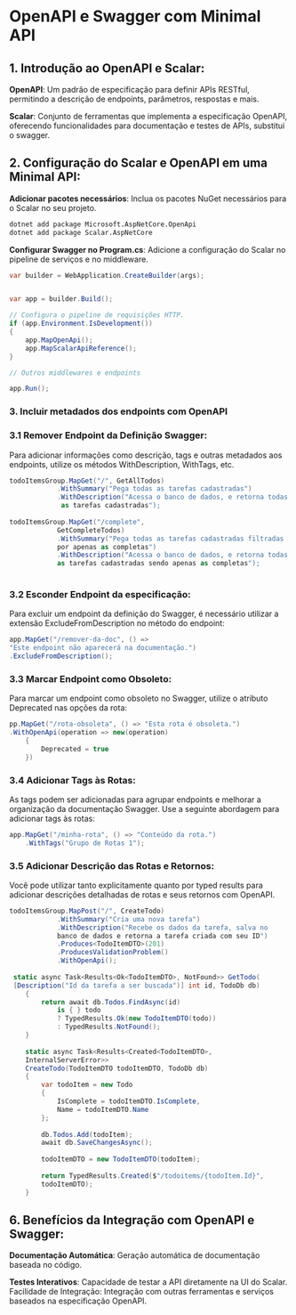 # OpenAPI e Swagger com Minimal API

## 1. Introdução ao OpenAPI e Scalar:

**OpenAPI**: Um padrão de especificação para definir APIs RESTful, permitindo a descrição de endpoints, parâmetros, respostas e mais.

**Scalar**: Conjunto de ferramentas que implementa a especificação OpenAPI, oferecendo funcionalidades para documentação e testes de APIs, substitui o swagger.

## 2. Configuração do Scalar e OpenAPI em uma Minimal API:

**Adicionar pacotes necessários**: Inclua os pacotes NuGet necessários para o Scalar no seu projeto.

```bash
dotnet add package Microsoft.AspNetCore.OpenApi
dotnet add package Scalar.AspNetCore
```

**Configurar Swagger no Program.cs**: Adicione a configuração do Scalar no pipeline de serviços e no middleware.

```C#
var builder = WebApplication.CreateBuilder(args);


var app = builder.Build();

// Configura o pipeline de requisições HTTP.
if (app.Environment.IsDevelopment())
{
    app.MapOpenApi();
    app.MapScalarApiReference();
}

// Outros middlewares e endpoints

app.Run();

```

### 3. Incluir metadados dos endpoints com OpenAPI
### 3.1 Remover Endpoint da Definição Swagger:

Para adicionar informações como descrição, tags e outras metadados aos endpoints, utilize os métodos WithDescription, WithTags, etc.

```C#
todoItemsGroup.MapGet("/", GetAllTodos)
            .WithSummary("Pega todas as tarefas cadastradas")
            .WithDescription("Acessa o banco de dados, e retorna todas
             as tarefas cadastradas");
        
todoItemsGroup.MapGet("/complete", 
            GetCompleteTodos)
            .WithSummary("Pega todas as tarefas cadastradas filtradas 
            por apenas as completas")
            .WithDescription("Acessa o banco de dados, e retorna todas 
            as tarefas cadastradas sendo apenas as completas");
       
```

### 3.2 Esconder Endpoint da especificação:

Para excluir um endpoint da definição do Swagger, é necessário utilizar a extensão ExcludeFromDescription no método do endpoint:

```C#
app.MapGet("/remover-da-doc", () => 
"Este endpoint não aparecerá na documentação.")
.ExcludeFromDescription();
```

### 3.3 Marcar Endpoint como Obsoleto:

Para marcar um endpoint como obsoleto no Swagger, utilize o atributo Deprecated nas opções da rota:

```C#
pp.MapGet("/rota-obsoleta", () => "Esta rota é obsoleta.")
.WithOpenApi(operation => new(operation)
    {
        Deprecated = true
    })
```


### 3.4 Adicionar Tags às Rotas:

As tags podem ser adicionadas para agrupar endpoints e melhorar a organização da documentação Swagger. Use a seguinte abordagem para adicionar tags às rotas:

```C#
app.MapGet("/minha-rota", () => "Conteúdo da rota.")
    .WithTags("Grupo de Rotas 1");
```

### 3.5 Adicionar Descrição das Rotas e Retornos:
Você pode utilizar tanto explicitamente quanto por typed results para adicionar descrições detalhadas de rotas e seus retornos com OpenAPI.

```C#
todoItemsGroup.MapPost("/", CreateTodo)
            .WithSummary("Cria uma nova tarefa")
            .WithDescription("Recebe os dados da tarefa, salva no 
            banco de dados e retorna a tarefa criada com seu ID")
            .Produces<TodoItemDTO>(201)
            .ProducesValidationProblem()
            .WithOpenApi();
            
 static async Task<Results<Ok<TodoItemDTO>, NotFound>> GetTodo(
 [Description("Id da tarefa a ser buscada")] int id, TodoDb db)
    {
        return await db.Todos.FindAsync(id)
            is { } todo
            ? TypedResults.Ok(new TodoItemDTO(todo))
            : TypedResults.NotFound();
    }
    
    static async Task<Results<Created<TodoItemDTO>, 
    InternalServerError>> 
    CreateTodo(TodoItemDTO todoItemDTO, TodoDb db)
    {
        var todoItem = new Todo
        {
            IsComplete = todoItemDTO.IsComplete,
            Name = todoItemDTO.Name
        };
    
        db.Todos.Add(todoItem);
        await db.SaveChangesAsync();
    
        todoItemDTO = new TodoItemDTO(todoItem);
    
        return TypedResults.Created($"/todoitems/{todoItem.Id}", 
        todoItemDTO);
    }           
```

## 6. Benefícios da Integração com OpenAPI e Swagger:

**Documentação Automática**: Geração automática de documentação baseada no código.

**Testes Interativos**: Capacidade de testar a API diretamente na UI do Scalar.
Facilidade de Integração: Integração com outras ferramentas e serviços baseados na especificação OpenAPI.

<seealso>
    <category ref="wrs">
        <a href="https://learn.microsoft.com/en-us/aspnet/core/fundamentals/openapi/aspnetcore-openapi"></a>
    </category>
</seealso>
